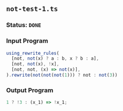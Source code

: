 ## `not-test-1.ts`

### Status: `DONE`

### Input Program

```typescript
using_rewrite_rules(
  [not, not(x) ? a : b, x ? b : a],
  [not, not(x), !x],
  [not, not, (x) => not(x)],
).rewrite(not(not(not(1))) ? not : not(3))
```

### Output Program

```typescript
1 ? !3 : (x_1) => !x_1;
```

